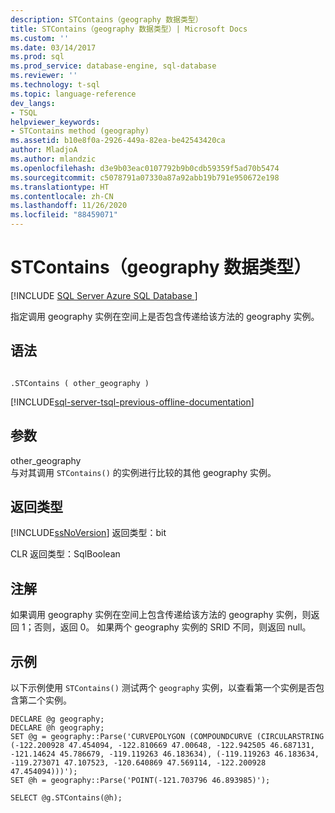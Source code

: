 ```yaml
---
description: STContains（geography 数据类型）
title: STContains（geography 数据类型）| Microsoft Docs
ms.custom: ''
ms.date: 03/14/2017
ms.prod: sql
ms.prod_service: database-engine, sql-database
ms.reviewer: ''
ms.technology: t-sql
ms.topic: language-reference
dev_langs:
- TSQL
helpviewer_keywords:
- STContains method (geography)
ms.assetid: b10e8f0a-2926-449a-82ea-be42543420ca
author: MladjoA
ms.author: mlandzic
ms.openlocfilehash: d3e9b03eac0107792b9b0cdb59359f5ad70b5474
ms.sourcegitcommit: c5078791a07330a87a92abb19b791e950672e198
ms.translationtype: HT
ms.contentlocale: zh-CN
ms.lasthandoff: 11/26/2020
ms.locfileid: "88459071"
---
```

# <a name="stcontains--geography-data-type"></a>STContains（geography 数据类型）
[!INCLUDE [SQL Server Azure SQL Database ](../../includes/applies-to-version/sql-asdb.md)]

  指定调用 geography 实例在空间上是否包含传递给该方法的 geography 实例。  
  
## <a name="syntax"></a>语法  
  
```  
  
.STContains ( other_geography )  
```  
  
[!INCLUDE[sql-server-tsql-previous-offline-documentation](../../includes/sql-server-tsql-previous-offline-documentation.md)]

## <a name="arguments"></a>参数
 other_geography  
 与对其调用 `STContains()` 的实例进行比较的其他 geography 实例。  
  
## <a name="return-types"></a>返回类型  
 [!INCLUDE[ssNoVersion](../../includes/ssnoversion-md.md)] 返回类型：bit  
  
 CLR 返回类型：SqlBoolean  
  
## <a name="remarks"></a>注解  
 如果调用 geography 实例在空间上包含传递给该方法的 geography 实例，则返回 1；否则，返回 0。 如果两个 geography 实例的 SRID 不同，则返回 null。  
  
## <a name="examples"></a>示例  
 以下示例使用 `STContains()` 测试两个 `geography` 实例，以查看第一个实例是否包含第二个实例。  
  
```  
DECLARE @g geography;  
DECLARE @h geography;  
SET @g = geography::Parse('CURVEPOLYGON (COMPOUNDCURVE (CIRCULARSTRING (-122.200928 47.454094, -122.810669 47.00648, -122.942505 46.687131, -121.14624 45.786679, -119.119263 46.183634), (-119.119263 46.183634, -119.273071 47.107523, -120.640869 47.569114, -122.200928 47.454094)))');  
SET @h = geography::Parse('POINT(-121.703796 46.893985)');  
```  
  
 `SELECT @g.STContains(@h);`  
  
  

